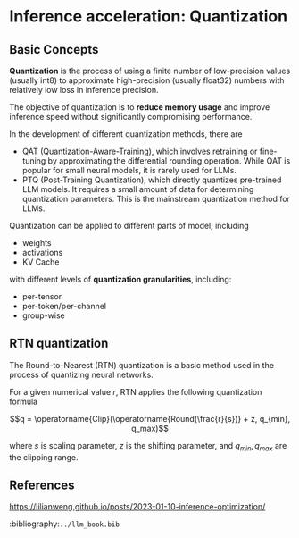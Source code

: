 # Inference acceleration: Quantization


## Basic Concepts

**Quantization** is the process of using a finite number of low-precision values (usually int8) to approximate high-precision (usually float32) numbers with relatively low loss in inference precision.

The objective of quantization is to **reduce memory usage** and improve inference speed without significantly compromising performance.

In the development of different quantization methods, there are
* QAT (Quantization-Aware-Training), which involves retraining or fine-tuning by approximating the differential rounding operation. While QAT is popular for small neural models, it is rarely used for LLMs.
* PTQ (Post-Training Quantization), which directly quantizes pre-trained LLM models. It requires a small amount of data for determining quantization parameters. This is the mainstream quantization method for LLMs.


Quantization can be applied to different parts of model, including
* weights
* activations
* KV Cache
 
with different levels of **quantization granularities**, including:
* per-tensor
* per-token/per-channel
* group-wise

## RTN quantization

The Round-to-Nearest (RTN) quantization is a basic method used in the process of quantizing neural networks.

For a given numerical value $r$, RTN applies the following quantization formula

$$q = \operatorname{Clip}(\operatorname{Round(\frac{r}{s})} + z, q_{min}, q_max)$$

where $s$ is scaling parameter, $z$ is the shifting parameter, and $q_{min}, q_{max}$ are the clipping range.


## References

https://lilianweng.github.io/posts/2023-01-10-inference-optimization/

:bibliography:`../llm_book.bib`